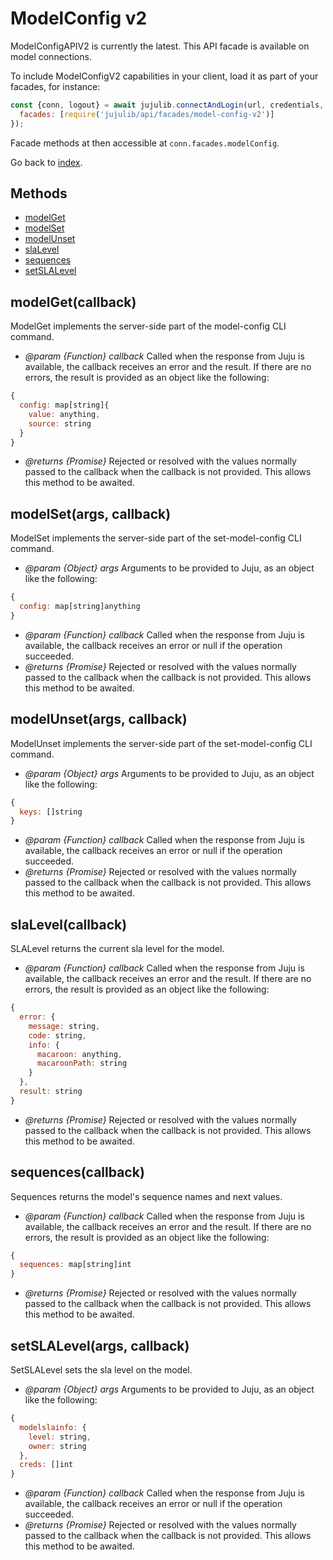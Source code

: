 <!---
NOTE: this file has been generated by the doc command in js-libjuju
on Tue 2018/11/27 16:23:14 UTC. Do not manually edit this file.
--->
# ModelConfig v2

ModelConfigAPIV2 is currently the latest.
This API facade is available on model connections.

To include ModelConfigV2 capabilities in your client, load it as
part of your facades, for instance:
```javascript
const {conn, logout} = await jujulib.connectAndLogin(url, credentials, {
  facades: [require('jujulib/api/facades/model-config-v2')]
});
```
Facade methods at then accessible at `conn.facades.modelConfig`.

Go back to [index](index.md).

## Methods
- [modelGet](#modelGetcallback)
- [modelSet](#modelSetargs-callback)
- [modelUnset](#modelUnsetargs-callback)
- [slaLevel](#slaLevelcallback)
- [sequences](#sequencescallback)
- [setSLALevel](#setSLALevelargs-callback)

## modelGet(callback)
ModelGet implements the server-side part of the model-config CLI command.

- *@param {Function} callback* Called when the response from Juju is available,
  the callback receives an error and the result. If there are no errors, the
  result is provided as an object like the following:
```javascript
{
  config: map[string]{
    value: anything,
    source: string
  }
}
```
- *@returns {Promise}* Rejected or resolved with the values normally passed to
  the callback when the callback is not provided.
  This allows this method to be awaited.

## modelSet(args, callback)
ModelSet implements the server-side part of the set-model-config CLI
    command.

- *@param {Object} args* Arguments to be provided to Juju, as an object like
  the following:
```javascript
{
  config: map[string]anything
}
```
- *@param {Function} callback* Called when the response from Juju is available,
  the callback receives an error or null if the operation succeeded.
- *@returns {Promise}* Rejected or resolved with the values normally passed to
  the callback when the callback is not provided.
  This allows this method to be awaited.

## modelUnset(args, callback)
ModelUnset implements the server-side part of the set-model-config CLI
    command.

- *@param {Object} args* Arguments to be provided to Juju, as an object like
  the following:
```javascript
{
  keys: []string
}
```
- *@param {Function} callback* Called when the response from Juju is available,
  the callback receives an error or null if the operation succeeded.
- *@returns {Promise}* Rejected or resolved with the values normally passed to
  the callback when the callback is not provided.
  This allows this method to be awaited.

## slaLevel(callback)
SLALevel returns the current sla level for the model.

- *@param {Function} callback* Called when the response from Juju is available,
  the callback receives an error and the result. If there are no errors, the
  result is provided as an object like the following:
```javascript
{
  error: {
    message: string,
    code: string,
    info: {
      macaroon: anything,
      macaroonPath: string
    }
  },
  result: string
}
```
- *@returns {Promise}* Rejected or resolved with the values normally passed to
  the callback when the callback is not provided.
  This allows this method to be awaited.

## sequences(callback)
Sequences returns the model's sequence names and next values.

- *@param {Function} callback* Called when the response from Juju is available,
  the callback receives an error and the result. If there are no errors, the
  result is provided as an object like the following:
```javascript
{
  sequences: map[string]int
}
```
- *@returns {Promise}* Rejected or resolved with the values normally passed to
  the callback when the callback is not provided.
  This allows this method to be awaited.

## setSLALevel(args, callback)
SetSLALevel sets the sla level on the model.

- *@param {Object} args* Arguments to be provided to Juju, as an object like
  the following:
```javascript
{
  modelslainfo: {
    level: string,
    owner: string
  },
  creds: []int
}
```
- *@param {Function} callback* Called when the response from Juju is available,
  the callback receives an error or null if the operation succeeded.
- *@returns {Promise}* Rejected or resolved with the values normally passed to
  the callback when the callback is not provided.
  This allows this method to be awaited.